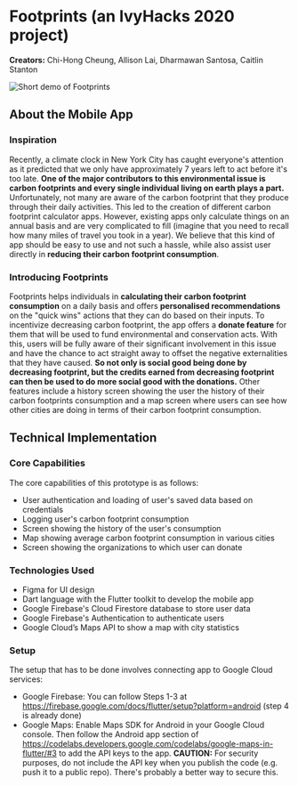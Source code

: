 # Footprints (an IvyHacks 2020 project)
__Creators:__ Chi-Hong Cheung, Allison Lai, Dharmawan Santosa, Caitlin Stanton

![Short demo of Footprints](notes/Footprints-Demo.gif)

## About the Mobile App
### Inspiration
Recently, a climate clock in New York City has caught everyone's attention as it predicted that we only have approximately 7 years left to act before it's too late. __One of the major contributors to this environmental issue is carbon footprints and every single individual living on earth plays a part.__ Unfortunately, not many are aware of the carbon footprint that they produce through their daily activities. This led to the creation of different carbon footprint calculator apps. However, existing apps only calculate things on an annual basis and are very complicated to fill (imagine that you need to recall how many miles of travel you took in a year). We believe that this kind of app should be easy to use and not such a hassle, while also assist user directly in __reducing their carbon footprint consumption__.

### Introducing Footprints
Footprints helps individuals in __calculating their carbon footprint consumption__ on a daily basis and offers __personalised recommendations__ on the "quick wins" actions that they can do based on their inputs. To incentivize decreasing carbon footprint, the app offers a __donate feature__ for them that will be used to fund environmental and conservation acts. With this, users will be fully aware of their significant involvement in this issue and have the chance to act straight away to offset the negative externalities that they have caused. __So not only is social good being done by decreasing footprint, but the credits earned from decreasing footprint can then be used to do more social good with the donations.__ Other features include a history screen showing the user the history of their carbon footprints consumption and a map screen where users can see how other cities are doing in terms of their carbon footprint consumption.

## Technical Implementation
### Core Capabilities
The core capabilities of this prototype is as follows:
- User authentication and loading of user's saved data based on credentials
- Logging user's carbon footprint consumption
- Screen showing the history of the user's consumption
- Map showing average carbon footprint consumption in various cities
- Screen showing the organizations to which user can donate

### Technologies Used
- Figma for UI design
- Dart language with the Flutter toolkit to develop the mobile app
- Google Firebase's Cloud Firestore database to store user data
- Google Firebase's Authentication to authenticate users
- Google Cloud’s Maps API to show a map with city statistics

### Setup
The setup that has to be done involves connecting app to Google Cloud services:
- Google Firebase: You can follow Steps 1-3 at https://firebase.google.com/docs/flutter/setup?platform=android (step 4 is already done)
- Google Maps: Enable Maps SDK for Android in your Google Cloud console. Then follow the Android app section of https://codelabs.developers.google.com/codelabs/google-maps-in-flutter/#3 to add  the API keys to the app. __CAUTION:__ For security purposes, do not include the API key when you publish the code (e.g. push it to a public repo). There's probably a better way to secure this.